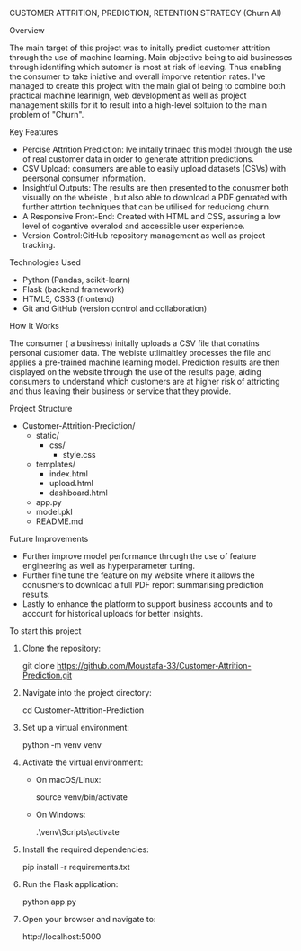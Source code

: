 CUSTOMER ATTRITION, PREDICTION, RETENTION STRATEGY (Churn AI)

Overview

The main target of this project was to initally predict customer attrition through the use of machine learning. Main objective being to aid businesses through identifing which sutomer is most at risk of leaving. Thus enabling the consumer to take iniative and overall imporve retention rates. I've managed to create this project with the main gial of being to combine both practical machine learinign, web development as well as project management skills for it to result into a high-level soltuion to the main problem of "Churn".

Key Features

- Percise Attrition Prediction: Ive initally trinaed this model through the use of real customer data in order to generate attrition predictions.  
- CSV Upload: consumers are able to easily upload datasets (CSVs) with peersonal consumer information.  
- Insightful Outputs: The results are then presented to the conusmer both visually on the wbeiste , but also able to download a PDF genrated with further attrtion techniques that can be utilised for reduciong churn.  
- A Responsive Front-End: Created with HTML and CSS, assuring a low level of cogantive overalod and accessible user experience.  
- Version Control:GitHub repository management as well as project tracking.

Technologies Used

- Python (Pandas, scikit-learn)  
- Flask (backend framework)  
- HTML5, CSS3 (frontend)  
- Git and GitHub (version control and collaboration)

How It Works

The consumer ( a business) initally uploads a CSV file that conatins  personal customer data. The webiste utlimaltley processes the file and applies a pre-trained machine learning model. Prediction results are then displayed on the website through the use of the results page, aiding consumers to understand which customers are at higher risk of attricting and thus leaving their business or service that they provide.

Project Structure

- Customer-Attrition-Prediction/  
  - static/  
    - css/  
      - style.css  
  - templates/  
    - index.html  
    - upload.html  
    - dashboard.html  
  - app.py  
  - model.pkl  
  - README.md

Future Improvements

- Further improve model performance through the use of feature engineering as well as hyperparameter tuning.  
- Further fine tune the feature on my website where it allows the conusmers to download a full PDF report summarising prediction results.  
- Lastly to enhance the platform to support business accounts and to account for historical uploads for better insights.


To start this project 


1. Clone the repository:  
   
   git clone https://github.com/Moustafa-33/Customer-Attrition-Prediction.git
   

2. Navigate into the project directory:  
   
   cd Customer-Attrition-Prediction
   

3. Set up a virtual environment:  
   
   python -m venv venv
   

4. Activate the virtual environment:  
   - On macOS/Linux:  
     
     source venv/bin/activate
     
   - On Windows:  
     
     .\venv\Scripts\activate
     

5. Install the required dependencies:  
   
   pip install -r requirements.txt
   

6. Run the Flask application:  
   
   python app.py
   

7. Open your browser and navigate to:  
   
   http://localhost:5000
   

